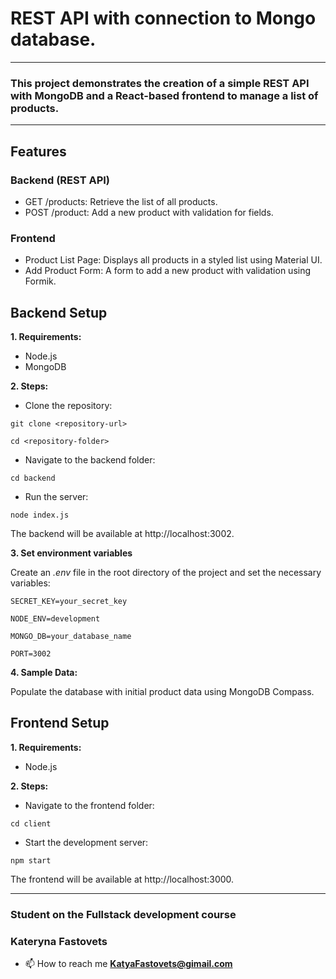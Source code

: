 # REST API with connection to Mongo database.
___
### This project demonstrates the creation of a simple REST API with MongoDB and a React-based frontend to manage a list of products. 
___
## Features
### Backend (REST API)
+ GET /products: Retrieve the list of all products.
+ POST /product: Add a new product with validation for fields.
### Frontend
+ Product List Page: Displays all products in a styled list using Material UI.
+ Add Product Form: A form to add a new product with validation using Formik.
## Backend Setup
**1. Requirements:** 
+ Node.js
+ MongoDB
  
**2. Steps:**

+ Clone the repository:
  
`git clone <repository-url>`

`cd <repository-folder>`

+ Navigate to the backend folder:
  
`cd backend`

+ Run the server:
  
`node index.js`

The backend will be available at http://localhost:3002.

**3. Set environment variables**

Create an *.env* file in the root directory of the project and set the necessary variables:

`SECRET_KEY=your_secret_key`

`NODE_ENV=development`

`MONGO_DB=your_database_name`

`PORT=3002`

**4.  Sample Data:** 

 Populate the database with initial product data using MongoDB Compass.
 
## Frontend Setup

**1. Requirements:**

+ Node.js
  
**2. Steps:**

+ Navigate to the frontend folder:
  
`cd client`

+ Start the development server:
  
`npm start`

The frontend will be available at http://localhost:3000.

___
### Student on the Fullstack development course
### Kateryna Fastovets
- 📫 How to reach me **KatyaFastovets@gimail.com**


